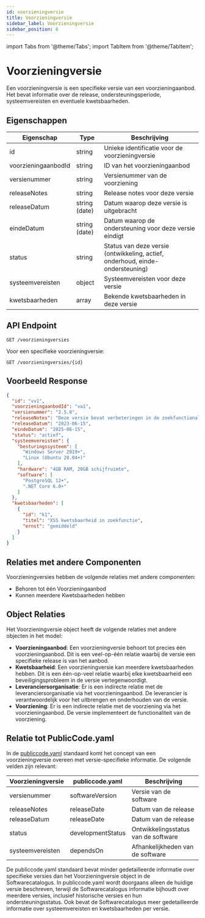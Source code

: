 ```yaml
---
id: voorzieningversie
title: Voorzieningversie
sidebar_label: Voorzieningversie
sidebar_position: 6
---
```


import Tabs from '@theme/Tabs';
import TabItem from '@theme/TabItem';

# Voorzieningversie

Een voorzieningversie is een specifieke versie van een voorzieningaanbod. Het bevat informatie over de release, ondersteuningsperiode, systeemvereisten en eventuele kwetsbaarheden.

## Eigenschappen

| Eigenschap | Type | Beschrijving |
|------------|------|-------------|
| id | string | Unieke identificatie voor de voorzieningversie |
| voorzieningaanbodId | string | ID van het voorzieningaanbod |
| versienummer | string | Versienummer van de voorziening |
| releaseNotes | string | Release notes voor deze versie |
| releaseDatum | string (date) | Datum waarop deze versie is uitgebracht |
| eindeDatum | string (date) | Datum waarop de ondersteuning voor deze versie eindigt |
| status | string | Status van deze versie (ontwikkeling, actief, onderhoud, einde-ondersteuning) |
| systeemvereisten | object | Systeemvereisten voor deze versie |
| kwetsbaarheden | array | Bekende kwetsbaarheden in deze versie |

## API Endpoint

```
GET /voorzieningversies
```

Voor een specifieke voorzieningversie:

```
GET /voorzieningversies/{id}
```

## Voorbeeld Response

```json
{
  "id": "vv1",
  "voorzieningaanbodId": "va1",
  "versienummer": "2.5.0",
  "releaseNotes": "Deze versie bevat verbeteringen in de zoekfunctionaliteit en lost diverse bugs op.",
  "releaseDatum": "2023-06-15",
  "eindeDatum": "2025-06-15",
  "status": "actief",
  "systeemvereisten": {
    "besturingssysteem": [
      "Windows Server 2019+",
      "Linux (Ubuntu 20.04+)"
    ],
    "hardware": "4GB RAM, 20GB schijfruimte",
    "software": [
      "PostgreSQL 12+",
      ".NET Core 6.0+"
    ]
  },
  "kwetsbaarheden": [
    {
      "id": "k1",
      "titel": "XSS kwetsbaarheid in zoekfunctie",
      "ernst": "gemiddeld"
    }
  ]
}
```

## Relaties met andere Componenten

Voorzieningversies hebben de volgende relaties met andere componenten:

- Behoren tot één Voorzieningaanbod
- Kunnen meerdere Kwetsbaarheden hebben

## Object Relaties

Het Voorzieningversie object heeft de volgende relaties met andere objecten in het model:

- **Voorzieningaanbod**: Een voorzieningversie behoort tot precies één voorzieningaanbod. Dit is een veel-op-één relatie waarbij de versie een specifieke release is van het aanbod.
- **Kwetsbaarheid**: Een voorzieningversie kan meerdere kwetsbaarheden hebben. Dit is een één-op-veel relatie waarbij elke kwetsbaarheid een beveiligingsprobleem in de versie vertegenwoordigt.
- **Leveranciersorganisatie**: Er is een indirecte relatie met de leveranciersorganisatie via het voorzieningaanbod. De leverancier is verantwoordelijk voor het uitbrengen en onderhouden van de versie.
- **Voorziening**: Er is een indirecte relatie met de voorziening via het voorzieningaanbod. De versie implementeert de functionaliteit van de voorziening.

## Relatie tot PublicCode.yaml

In de [publiccode.yaml](https://github.com/publiccodeyml/publiccode.yaml) standaard komt het concept van een voorzieningversie overeen met versie-specifieke informatie. De volgende velden zijn relevant:

| Voorzieningversie | publiccode.yaml | Beschrijving |
|-------------------|-----------------|--------------|
| versienummer | softwareVersion | Versie van de software |
| releaseNotes | releaseDate | Datum van de release |
| releaseDatum | releaseDate | Datum van de release |
| status | developmentStatus | Ontwikkelingsstatus van de software |
| systeemvereisten | dependsOn | Afhankelijkheden van de software |

De publiccode.yaml standaard bevat minder gedetailleerde informatie over specifieke versies dan het Voorzieningversie object in de Softwarecatalogus. In publiccode.yaml wordt doorgaans alleen de huidige versie beschreven, terwijl de Softwarecatalogus informatie bijhoudt over meerdere versies, inclusief historische versies en hun ondersteuningsstatus. Ook bevat de Softwarecatalogus meer gedetailleerde informatie over systeemvereisten en kwetsbaarheden per versie. 